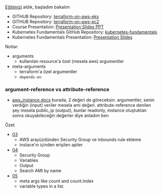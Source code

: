 [Eğitimizi](https://www.udemy.com/course/terraform-on-aws-eks-kubernetes-iac-sre-50-real-world-demos) aldık, başladım bakalım


- GITHUB Repository: [terraform-on-aws-eks](https://github.com/stacksimplify/terraform-on-aws-eks)
- GITHUB Repository: [terraform-on-aws-ec2](https://github.com/stacksimplify/terraform-on-aws-ec2)
- Course Presentation: [Presentation Slides PPT](https://github.com/stacksimplify/terraform-on-aws-eks/tree/main/course-presentation)
- Kubernetes Fundamentals GitHub Repository: [kubernetes-fundamentals](https://github.com/stacksimplify/kubernetes-fundamentals)
- Kubernetes Fundamentals Presentation: [Presentation Slides](https://github.com/stacksimplify/kubernetes-fundamentals/tree/master/presentation)


Notlar: 
- arguments
    - kullanılan resource'a özel (mesela aws) argumentler
- meta-arguments
    - terraform'a özel argumentler
    - `depends-on`

### argument-reference vs attribute-reference
- [aws_instance docs](https://registry.terraform.io/providers/hashicorp/aws/latest/docs/resources/instance.html#argument-reference) burada, 2 değeri de göreceksin. argumentler, senin verdiğin (input) veriler mesela ami değeri. attribute-reference denilen şey mesela public_ip (output), bunlar readonly, instance oluştuktan sonra okuyabileceğin değerler diye anladım ben


Özet
- [03](./03/README.md)
    - AWS arayüzdünden Security Group ve inbounds rule ekleme
    - instace'ın içinden erişilen apiler
- [04](./04/README.md)
    - Security Group
    - Variables
    - Output
    - Search AMI by name
- [05](./05/README.md)
    - meta args like count and count.index
    - variable types in a list.